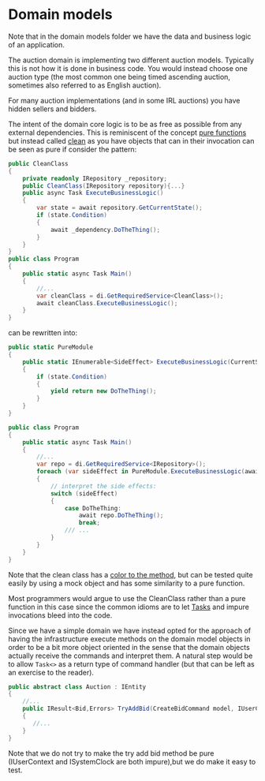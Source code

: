 # Domain models

Note that in the domain models folder we have the data and business logic of an application.

The auction domain is implementing two different auction models. Typically this is not how it is done in business code. You would instead choose one auction type (the most common one being timed ascending auction, sometimes also referred to as English auction).

For many auction implementations (and in some IRL auctions) you have hidden sellers and bidders.

The intent of the domain core logic is to be as free as possible from any external dependencies. This is reminiscent of the concept [pure functions](https://en.wikipedia.org/wiki/Pure_function) but instead called [clean](https://blog.cleancoder.com/uncle-bob/2012/08/13/the-clean-architecture.html) as you have objects that can in their invocation can be seen as pure if consider the pattern:

```csharp
public CleanClass
{
    private readonly IRepository _repository;
    public CleanClass(IRepository repository){...}
    public async Task ExecuteBusinessLogic()
    {
        var state = await repository.GetCurrentState();
        if (state.Condition)
        {
            await _dependency.DoTheThing();
        }
    }
}
public class Program
{
    public static async Task Main()
    {
        //...
        var cleanClass = di.GetRequiredService<CleanClass>();
        await cleanClass.ExecuteBusinessLogic();
    }
}
```

can be rewritten into:

```csharp
public static PureModule
{
    public static IEnumerable<SideEffect> ExecuteBusinessLogic(CurrentState state)
    {
        if (state.Condition)
        {
            yield return new DoTheThing();
        }
    }
}

public class Program
{
    public static async Task Main()
    {
        //...
        var repo = di.GetRequiredService<IRepository>();
        foreach (var sideEffect in PureModule.ExecuteBusinessLogic(await repo.GetCurrentState()))
        {
            // interpret the side effects:
            switch (sideEffect)
            {
                case DoTheThing:
                    await repo.DoTheThing();
                    break;
                /// ...
            }
        }
    }
}
```

Note that the clean class has a [color to the method](https://journal.stuffwithstuff.com/2015/02/01/what-color-is-your-function/), but can be tested quite easily by using a mock object and has some similarity to a pure function.

Most programmers would argue to use the CleanClass rather than a pure function in this case since the common idioms are to let [Tasks](https://learn.microsoft.com/en-us/dotnet/standard/parallel-programming/task-parallel-library-tpl) and impure invocations bleed into the code.

Since we have a simple domain we have instead opted for the approach of having the infrastructure execute methods on the domain model objects in order to be a bit more object oriented in the sense that the domain objects actually receive the commands and interpret them. A natural step would be to allow `Task<>` as a return type of command handler (but that can be left as an exercise to the reader).

```csharp
public abstract class Auction : IEntity
{
    //...
    public IResult<Bid,Errors> TryAddBid(CreateBidCommand model, IUserContext userContext, ITime time)
    {
       //...
    }
}
```

Note that we do not try to make the try add bid method be pure (IUserContext and ISystemClock are both impure),but we do make it easy to test.
